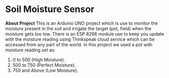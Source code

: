 # Soil Moisture Sensor
**About Project**
This is an Ardunio UNO project which is use to monitor the moisture present in the soil and irrigate the target (pot, field) when the moisture gets too low.
There is an ESP 8266 module use to keep you update with the moisture reading using Thinkspeak cloud service which can be accessed from any part of the world.
In this project we used a pot with moisture reading set as:
1. 0 to 500 (High Moisture).
2. 500 to 750 (Perfect Moisture).
3. 750 and Above (Low Moisture).
